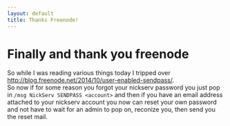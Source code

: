 ```yaml
---
layout: default
title: Thanks Freenode!
---
```


# Finally and thank you freenode  
So while I was reading various things today I tripped over http://blog.freenode.net/2014/10/user-enabled-sendpass/.  
So now if for some reason you forgot your nickserv password you just pop in `/msg NickServ SENDPASS <account>` and then if you have an email address attached to your nickserv account you now can reset your own password and not have to wait for an admin to pop on, reconize you, then send you the reset mail. 
